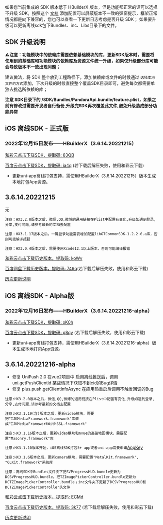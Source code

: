 如果您当前集成的 SDK 版本低于 HBuilderX 版本，但是功能都正常的话可以选择不升级 SDK，按照这个 [文档](https://ask.dcloud.net.cn/article/35627) 添加配置可以屏蔽版本不一致的弹窗提示，框架正常情况都是向下兼容的，您也可以查看一下更新日志考虑是否升级 SDK； 如果要升级可以更新离线sdk包下Bundles、inc、Libs目录下的文件。

## SDK 升级说明
**⚠️注意：功能模块中的依赖库需要依赖基础模块的库，更新SDK版本时，需要将使用到的基础库和功能模块的依赖库及资源文件统一升级，如果仅升级部分库可能会导致版本不一致出现问题；**

建议做法，将 SDK 整个放到工程路径下，添加依赖库或文件的时候通过 `选择本地文件的方式`添加，下次升级的时候直接整个覆盖SDK目录即可，避免每次都需要单独去挑选所依赖的库；

**注意 SDK目录下的 /SDK/Bundles/PandoraApi.bundle/feature.plist，如果之前有修改过需要开发者自行备份,升级完SDK再次覆盖此文件,避免升级造成部分功能异常**


## iOS 离线SDK - 正式版

### 2022年12月15日发布——HBuilderX（3.6.14.20221215） 

[和彩云点击下载SDK，提取码: 83QB](https://caiyun.139.com/m/i?115Cnqlc3QBlH) 

[百度云点击下载SDK，提取码: ia4q](https://pan.baidu.com/s/1uzV50Z65W6eSZwAFj6YrBQ?pwd=ia4q) (若下载后解压失败，使用和彩云下载)


+ 更新uni-app离线打包支持，需使用HBuilderX（3.6.14.20221215）版本生成本地打包App资源。

## 3.6.14.20221215
  
无




`注意：HX3.2.0版本之后，微信,QQ,微博的通用链接在Plist中配置有变化,升级如遇到登录,分享,支付问题,请参考最新的文档去配置`

`注意：HX3.1.17版本之后，一键登录功能需要增加配置libGTCommonSDK-1.2.2.0.a库，否则可能编译报错`
    
`注意：HX3.0.4版本之后，需要使用Xcode12.1以上版本，否则可能编译报错`


[和彩云点击下载历史版本，提取码: koWv](https://caiyun.139.com/m/i?115CoUhyanjtn) 

[百度网盘下载历史版本，提取码: 749q](https://pan.baidu.com/s/178TcQ6K7gFkQBF2v7_lQsg?pwd=749q)(若下载后解压失败，使用和彩云下载)




[历次更新说明](AppDocs/download/update_history_iOS_release.md)

## iOS 离线SDK - Alpha版


### 2022年12月16日发布——HBuilderX（3.6.14.20221216-alpha）


[和彩云点击下载SDK，提取码: xK0h](https://caiyun.139.com/m/i?115CnWadJcZmB)

[百度云点击下载SDK，提取码: g8qy](https://pan.baidu.com/s/1UtYLQTfUlgmQ1EmEQNRuJA?pwd=g8qy) (若下载后解压失败，使用和彩云下载)


+ 更新uni-app离线打包支持，需使用HBuilderX（3.6.14.20221216-alpha）版本生成本地打包App资源。

## 3.6.14.20221216-alpha

+ 修复 UniPush 2.0 在vue2项目中 启用离线推送后，调用 uni.getPushClientId 某些情况下获取不到cid的Bug[详情](https://ask.dcloud.net.cn/question/158921)
+ 修复 plus.push.getClientInfoAsync 在应用热重启后调用不触发回调的Bug

`注意:HX3.2.0版本之后，微信,QQ,微博的通用链接在Plist中配置有变化,升级如遇到登录,分享,支付问题,请参考最新的文档去配置`

`注意:HX3.1.19(含)版本之后，更新video模块，需要把"IJKMediaFramework.framework"库改成"IJKMediaFrameworkWithSSL.framework"`

`注意:HX3.1.16版本之后，更新video模块和nvue的高德地图模块，需要配置"Masonry.framework"库`

`注意:HX3.1.10版本开始，iOS离线SDK打包5+ app或者uni-app需要申请`[AppKey](https://nativesupport.dcloud.net.cn/AppDocs/usesdk/appkey)
  
`注意:HX3.1.6版本之后，更新camera模块，需要配置"MetalKit.framework", "GLKit.framework"系统库`
  
`注意：离线SDK中Bundles文件夹下把SVProgressHUD.bundle更新为DCSVProgressHUD.bundle，把TZImagePickerController.bundle更新为DCTZImagePickerController.bundle；inc文件夹下更新了DCSVProgressHUD和DCTZImagePickerController头文件`


[和彩云点击下载历史版本，提取码: ECMd](https://caiyun.139.com/m/i?115CeV7MHJQAL) 

[百度云点击下载历史版本，提取码: 3k77](https://pan.baidu.com/s/1x-qbRD-KIB39nc8cqcpWIA?pwd=3k77) (若下载后解压失败，使用和彩云下载)

[历次更新说明](AppDocs/download/update_history_iOS_alpha.md)
